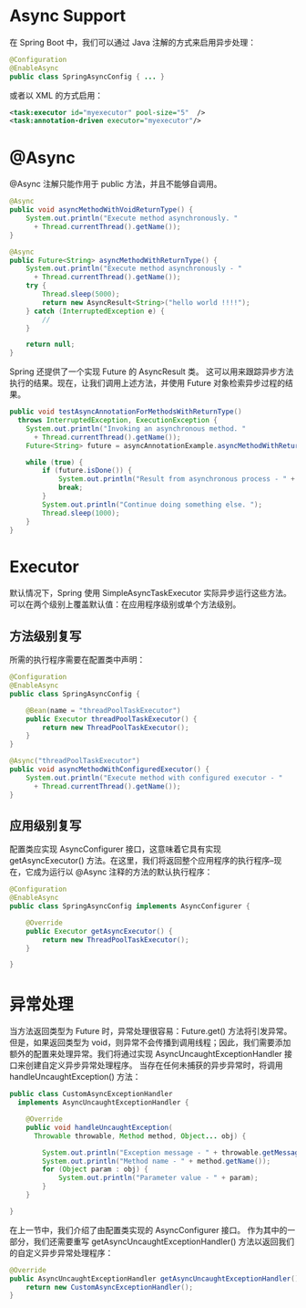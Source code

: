 # Async Support

在 Spring Boot 中，我们可以通过 Java 注解的方式来启用异步处理：

```java
@Configuration
@EnableAsync
public class SpringAsyncConfig { ... }
```

或者以 XML 的方式启用：

```xml
<task:executor id="myexecutor" pool-size="5"  />
<task:annotation-driven executor="myexecutor"/>
```

# @Async

@Async 注解只能作用于 public 方法，并且不能够自调用。

```java
@Async
public void asyncMethodWithVoidReturnType() {
    System.out.println("Execute method asynchronously. "
      + Thread.currentThread().getName());
}

@Async
public Future<String> asyncMethodWithReturnType() {
    System.out.println("Execute method asynchronously - "
      + Thread.currentThread().getName());
    try {
        Thread.sleep(5000);
        return new AsyncResult<String>("hello world !!!!");
    } catch (InterruptedException e) {
        //
    }

    return null;
}
```

Spring 还提供了一个实现 Future 的 AsyncResult 类。 这可以用来跟踪异步方法执行的结果。现在，让我们调用上述方法，并使用 Future 对象检索异步过程的结果。

```java
public void testAsyncAnnotationForMethodsWithReturnType()
  throws InterruptedException, ExecutionException {
    System.out.println("Invoking an asynchronous method. "
      + Thread.currentThread().getName());
    Future<String> future = asyncAnnotationExample.asyncMethodWithReturnType();

    while (true) {
        if (future.isDone()) {
            System.out.println("Result from asynchronous process - " + future.get());
            break;
        }
        System.out.println("Continue doing something else. ");
        Thread.sleep(1000);
    }
}
```

# Executor

默认情况下，Spring 使用 SimpleAsyncTaskExecutor 实际异步运行这些方法。 可以在两个级别上覆盖默认值：在应用程序级别或单个方法级别。

## 方法级别复写

所需的执行程序需要在配置类中声明：

```java
@Configuration
@EnableAsync
public class SpringAsyncConfig {

    @Bean(name = "threadPoolTaskExecutor")
    public Executor threadPoolTaskExecutor() {
        return new ThreadPoolTaskExecutor();
    }
}

@Async("threadPoolTaskExecutor")
public void asyncMethodWithConfiguredExecutor() {
    System.out.println("Execute method with configured executor - "
      + Thread.currentThread().getName());
}
```

## 应用级别复写

配置类应实现 AsyncConfigurer 接口，这意味着它具有实现 getAsyncExecutor() 方法。在这里，我们将返回整个应用程序的执行程序–现在，它成为运行以 @Async 注释的方法的默认执行程序：

```java
@Configuration
@EnableAsync
public class SpringAsyncConfig implements AsyncConfigurer {

    @Override
    public Executor getAsyncExecutor() {
        return new ThreadPoolTaskExecutor();
    }

}
```

# 异常处理

当方法返回类型为 Future 时，异常处理很容易：Future.get() 方法将引发异常。但是，如果返回类型为 void，则异常不会传播到调用线程；因此，我们需要添加额外的配置来处理异常。我们将通过实现 AsyncUncaughtExceptionHandler 接口来创建自定义异步异常处理程序。 当存在任何未捕获的异步异常时，将调用 handleUncaughtException() 方法：

```java
public class CustomAsyncExceptionHandler
  implements AsyncUncaughtExceptionHandler {

    @Override
    public void handleUncaughtException(
      Throwable throwable, Method method, Object... obj) {

        System.out.println("Exception message - " + throwable.getMessage());
        System.out.println("Method name - " + method.getName());
        for (Object param : obj) {
            System.out.println("Parameter value - " + param);
        }
    }

}
```

在上一节中，我们介绍了由配置类实现的 AsyncConfigurer 接口。 作为其中的一部分，我们还需要重写 getAsyncUncaughtExceptionHandler() 方法以返回我们的自定义异步异常处理程序：

```java
@Override
public AsyncUncaughtExceptionHandler getAsyncUncaughtExceptionHandler() {
    return new CustomAsyncExceptionHandler();
}
```
